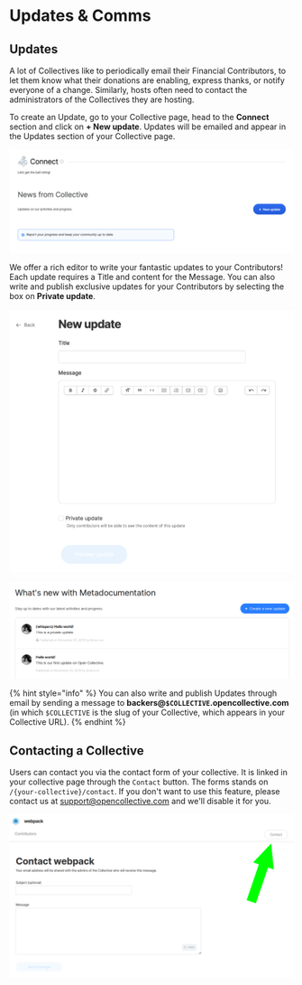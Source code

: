 # Updates & Comms

## Updates

A lot of Collectives like to periodically email their Financial Contributors, to let them know what their donations are enabling, express thanks, or notify everyone of a change. Similarly, hosts often need to contact the administrators of the Collectives they are hosting.

To create an Update, go to your Collective page, head to the **Connect** section and click on **+ New update**. Updates will be emailed and appear in the Updates section of your Collective page.

![](../.gitbook/assets/collectives_updates-and-comms_updates_2021-7-6.png)

We offer a rich editor to write your fantastic updates to your Contributors! Each update requires a Title and content for the Message. You can also write and publish exclusive updates for your Contributors by selecting the box on **Private update**.

![](../.gitbook/assets/collectives_updates-and-comms_newupdates_2021-7-6.png)

![The Updates section of a Collective page after being populated with two posts.](../.gitbook/assets/collectives_updates-and-comms_all-updates.png)

{% hint style="info" %}
You can also write and publish Updates through email by sending a message to **backers@`$COLLECTIVE`.opencollective.com** \(in which `$COLLECTIVE` is the slug of your Collective, which appears in your Collective URL\).
{% endhint %}

## Contacting a Collective

Users can contact you via the contact form of your collective. It is linked in your collective page through the `Contact` button. The forms stands on `/{your-collective}/contact`. If you don't want to use this feature, please contact us at [support@opencollective.com](mailto:support@opencollective.com) and we'll disable it for you.

![](../.gitbook/assets/image%20%2820%29.png)

